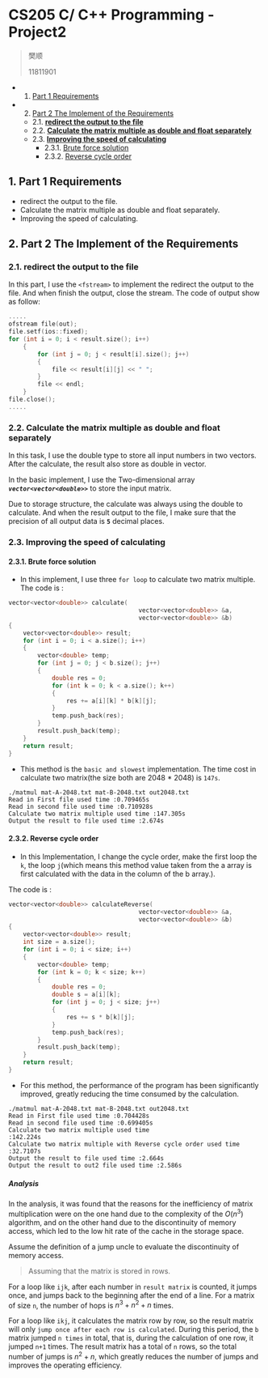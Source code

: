 # CS205 C/ C++ Programming - Project2

> 樊顺
>
> 11811901

<!-- vscode-markdown-toc -->
* 1. [Part 1 Requirements](#Part1Requirements)
* 2. [Part 2 The Implement of the Requirements](#Part2TheImplementoftheRequirements)
	* 2.1. [**redirect the output to the file**](#redirecttheoutputtothefile)
	* 2.2. [**Calculate the matrix multiple as double and float separately**](#Calculatethematrixmultipleasdoubleandfloatseparately)
	* 2.3. [**Improving the speed of calculating**](#Improvingthespeedofcalculating)
		* 2.3.1. [Brute force solution](#Bruteforcesolution)
		* 2.3.2. [Reverse cycle order](#Reversecycleorder)

<!-- vscode-markdown-toc-config
	numbering=true
	autoSave=true
	/vscode-markdown-toc-config -->
<!-- /vscode-markdown-toc -->

##  1. <a name='Part1Requirements'></a>Part 1 Requirements

+ redirect the output to the file.
+ Calculate the matrix multiple as double and float separately.
+ Improving the speed of calculating.

##  2. <a name='Part2TheImplementoftheRequirements'></a>Part 2 The Implement of the Requirements

###  2.1. <a name='redirecttheoutputtothefile'></a>**redirect the output to the file**

In this part, I use the `<fstream>` to implement the redirect the output to the file. And when finish the output, close the stream. The code of output show as follow:

``` c++
.....
ofstream file(out);
file.setf(ios::fixed);
for (int i = 0; i < result.size(); i++)
    {
        for (int j = 0; j < result[i].size(); j++)
        {
            file << result[i][j] << " ";
        }
        file << endl;
    }
file.close();
.....
```

###  2.2. <a name='Calculatethematrixmultipleasdoubleandfloatseparately'></a>**Calculate the matrix multiple as double and float separately**

In this task, I use the double type to store all input numbers in two vectors. After the calculate, the result also store as double in vector.

In the basic implement, I use the Two-dimensional array ***`vector<vector<double>>`*** to store the input matrix.

Due to storage structure, the calculate was always using the double to calculate. And when the result output to the file, I make sure that the precision of all output data is **`5`** decimal places.

###  2.3. <a name='Improvingthespeedofcalculating'></a>**Improving the speed of calculating**

####  2.3.1. <a name='Bruteforcesolution'></a>Brute force solution

+ In this implement, I use three `for loop` to calculate two matrix multiple. The code is :

```c++
vector<vector<double>> calculate(
                                    vector<vector<double>> &a, 
                                    vector<vector<double>> &b)
{
    vector<vector<double>> result;
    for (int i = 0; i < a.size(); i++)
    {
        vector<double> temp;
        for (int j = 0; j < b.size(); j++)
        {
            double res = 0;
            for (int k = 0; k < a.size(); k++)
            {
                res += a[i][k] * b[k][j];
            }
            temp.push_back(res);
        }
        result.push_back(temp);
    }
    return result;
}
```

+ This method is the `basic and slowest` implementation. The time cost in calculate two matrix(the size both are 2048 * 2048) is `147s`.

``` shell
./matmul mat-A-2048.txt mat-B-2048.txt out2048.txt
Read in First file used time :0.709465s
Read in second file used time :0.710928s
Calculate two matrix multiple used time :147.305s
Output the result to file used time :2.674s
```

####  2.3.2. <a name='Reversecycleorder'></a>Reverse cycle order

+ In this Implementation, I change the cycle order, make the first loop the `k`, the loop `j`(which means this method value taken from the a array is first calculated with the data in the column of the b array.).

The code is :

```c++
vector<vector<double>> calculateReverse(
                                    vector<vector<double>> &a, 
                                    vector<vector<double>> &b)
{
    vector<vector<double>> result;
    int size = a.size();
    for (int i = 0; i < size; i++)
    {
        vector<double> temp;
        for (int k = 0; k < size; k++)
        {
            double res = 0;
            double s = a[i][k];
            for (int j = 0; j < size; j++)
            {
                res += s * b[k][j];
            }
            temp.push_back(res);
        }
        result.push_back(temp);
    }
    return result;
}
```

+ For this method, the performance of the program has been significantly improved, greatly reducing the time consumed by the calculation.

```shell
./matmul mat-A-2048.txt mat-B-2048.txt out2048.txt
Read in First file used time :0.704428s
Read in second file used time :0.699405s
Calculate two matrix multiple used time                                 :142.224s
Calculate two matrix multiple with Reverse cycle order used time        :32.7107s
Output the result to file used time :2.664s
Output the result to out2 file used time :2.586s
```

##### **Analysis**

In the analysis, it was found that the reasons for the inefficiency of matrix multiplication were on the one hand due to the complexity of the $O(n^3)$ algorithm, and on the other hand due to the discontinuity of memory access, which led to the low hit rate of the cache in the storage space.

Assume the definition of a jump uncle to evaluate the discontinuity of memory access.

> Assuming that the matrix is stored in rows.

For a loop like `ijk`, after each number in `result matrix` is counted, it jumps once, and jumps back to the beginning after the end of a line. For a matrix of size `n`, the number of hops is $n^3+n^2+n$ times.

For a loop like `ikj`, it calculates the matrix row by row, so the result matrix will only `jump once after each row is calculated`.
During this period, the `b` matrix jumped `n times` in total, that is, during the calculation of one row, it jumped `n+1` times.
The result matrix has a total of `n` rows, so the total number of jumps is $n^2+n$, which greatly reduces the number of jumps and improves the operating efficiency.

